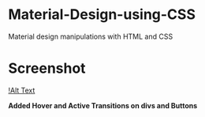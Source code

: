 # Material-Design-using-CSS
Material design manipulations with HTML and CSS


# Screenshot
[!Alt Text](matt.jpg)

**Added Hover and Active Transitions on divs and Buttons**
